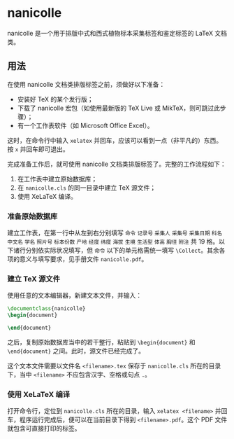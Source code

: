 [//]: # (nanicolle/README.md)
[//]: # (20200708)

# nanicolle

nanicolle 是一个用于排版中式和西式植物标本采集标签和鉴定标签的 LaTeX 文档类。

## 用法

在使用 nanicolle 文档类排版标签之前，须做好以下准备：
- 安装好 TeX 的某个发行版；
- 下载了 nanicolle 宏包（如使用最新版的 TeX Live 或 MikTeX，则可跳过此步骤）；
- 有一个工作表软件（如 Microsoft Office Excel）。

这时，在命令行中输入 `xelatex` 并回车，应该可以看到一点（非平凡的）东西。按 `x` 并回车即可退出。

完成准备工作后，就可使用 nanicolle 文档类排版标签了。完整的工作流程如下：
1. 在工作表中建立原始数据库；
2. 在 `nanicolle.cls` 的同一目录中建立 TeX 源文件；
3. 使用 XeLaTeX 编译。

### 准备原始数据库

建立工作表，在第一行中从左到右分别填写 `命令` `记录号` `采集人` `采集号` `采集日期` `科名` `中文名` `学名` `照片号` `标本份数` `产地` `经度` `纬度` `海拔` `生境` `生活型` `体高` `胸径` `附注` 共 19 格。以下诸行分别依实际状况填写，但 `命令` 以下的单元格需统一填写 `\Collect`。其余各项的意义与填写要求，见手册文件 `nanicolle.pdf`。

### 建立 TeX 源文件

使用任意的文本编辑器，新建文本文件，并输入：
~~~latex
\documentclass{nanicolle}
\begin{document}

\end{document}
~~~
之后，复制原始数据库当中的若干整行，粘贴到 `\begin{document}` 和 `\end{document}` 之间。此时，源文件已经完成了。

这个文本文件需要以文件名 `<filename>.tex` 保存于 `nanicolle.cls` 所在的目录下，当中 `<filename>` 不应包含汉字、空格或句点 `.`。

### 使用 XeLaTeX 编译

打开命令行，定位到 `nanicolle.cls` 所在的目录，输入 `xelatex <filename>` 并回车，程序运行完成后，便可以在当前目录下得到 `<filename>.pdf`。这个 PDF 文件就包含可直接打印的标签。

